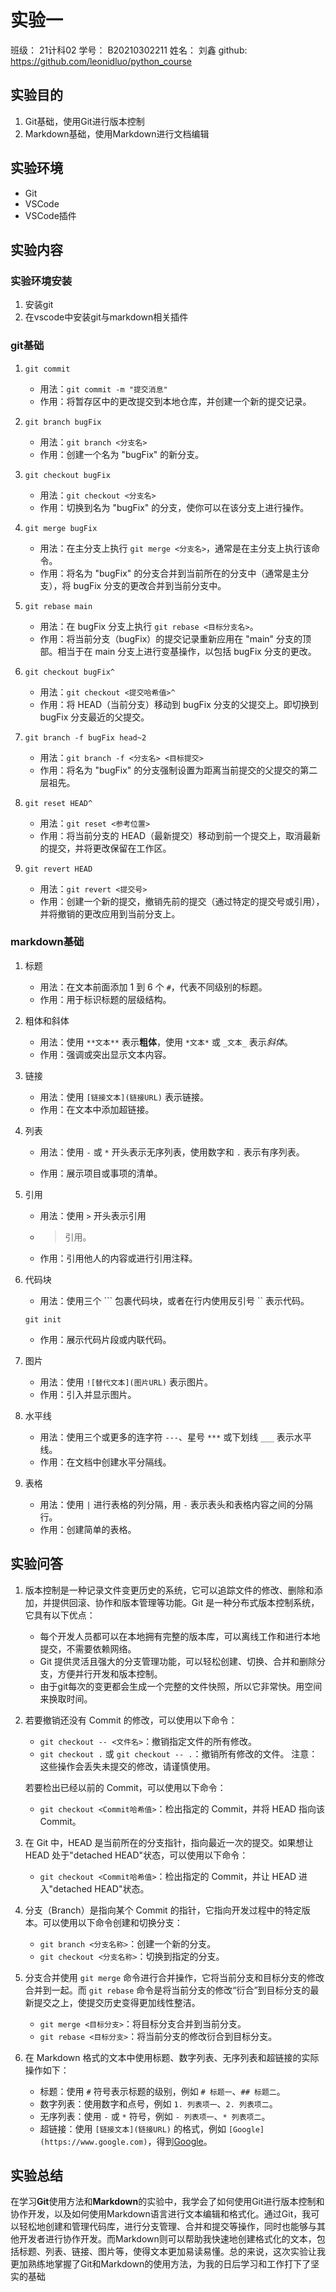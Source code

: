 # 实验一

班级： 21计科02
学号： B20210302211
姓名： 刘鑫
github: https://github.com/leonidluo/python_course

## 实验目的
1. Git基础，使用Git进行版本控制
2. Markdown基础，使用Markdown进行文档编辑


## 实验环境
* Git
* VSCode
* VSCode插件

## 实验内容


### 实验环境安装

1. 安装git
2. 在vscode中安装git与markdown相关插件
   
### git基础
1. `git commit`
   - 用法：`git commit -m "提交消息"`
   - 作用：将暂存区中的更改提交到本地仓库，并创建一个新的提交记录。

2. `git branch bugFix`
   - 用法：`git branch <分支名>`
   - 作用：创建一个名为 "bugFix" 的新分支。

3. `git checkout bugFix`
   - 用法：`git checkout <分支名>`
   - 作用：切换到名为 "bugFix" 的分支，使你可以在该分支上进行操作。

4. `git merge bugFix`
   - 用法：在主分支上执行 `git merge <分支名>`，通常是在主分支上执行该命令。
   - 作用：将名为 "bugFix" 的分支合并到当前所在的分支中（通常是主分支），将 bugFix 分支的更改合并到当前分支中。

5. `git rebase main`
   - 用法：在 bugFix 分支上执行 `git rebase <目标分支名>`。
   - 作用：将当前分支（bugFix）的提交记录重新应用在 "main" 分支的顶部。相当于在 main 分支上进行变基操作，以包括 bugFix 分支的更改。

6. `git checkout bugFix^`
   - 用法：`git checkout <提交哈希值>^`
   - 作用：将 HEAD（当前分支）移动到 bugFix 分支的父提交上。即切换到 bugFix 分支最近的父提交。

7. `git branch -f bugFix head~2`
   - 用法：`git branch -f <分支名> <目标提交>`
   - 作用：将名为 "bugFix" 的分支强制设置为距离当前提交的父提交的第二层祖先。

8. `git reset HEAD^`
   - 用法：`git reset <参考位置>`
   - 作用：将当前分支的 HEAD（最新提交）移动到前一个提交上，取消最新的提交，并将更改保留在工作区。

9. `git revert HEAD`
   - 用法：`git revert <提交号>`
   - 作用：创建一个新的提交，撤销先前的提交（通过特定的提交号或引用），并将撤销的更改应用到当前分支上。

### markdown基础
1. 标题
   - 用法：在文本前面添加 1 到 6 个 `#`，代表不同级别的标题。
   - 作用：用于标识标题的层级结构。

2. 粗体和斜体
   - 用法：使用 `**文本**` 表示**粗体**，使用 `*文本*` 或 `_文本_` 表示*斜体*。
   - 作用：强调或突出显示文本内容。

3. 链接
   - 用法：使用 `[链接文本](链接URL)` 表示链接。
   - 作用：在文本中添加超链接。

4. 列表
   - 用法：使用 `-` 或 `*` 开头表示无序列表，使用数字和 `.` 表示有序列表。
 
   - 作用：展示项目或事项的清单。

5. 引用
   - 用法：使用 `>` 开头表示引用
   - > 引用。
   - 作用：引用他人的内容或进行引用注释。

6. 代码块
   - 用法：使用三个 ``` 包裹代码块，或者在行内使用反引号 `` 表示代码。
    ```
    git init
    ```
   - 作用：展示代码片段或内联代码。

7. 图片
   - 用法：使用 `![替代文本](图片URL)` 表示图片。
   - 作用：引入并显示图片。

8. 水平线
   - 用法：使用三个或更多的连字符 `---`、星号 `***` 或下划线 `___` 表示水平线。
   - 作用：在文档中创建水平分隔线。

9. 表格
   - 用法：使用 `|` 进行表格的列分隔，用 `-` 表示表头和表格内容之间的分隔行。
   - 作用：创建简单的表格。


## 实验问答

1. 版本控制是一种记录文件变更历史的系统，它可以追踪文件的修改、删除和添加，并提供回滚、协作和版本管理等功能。Git 是一种分布式版本控制系统，它具有以下优点：
   - 每个开发人员都可以在本地拥有完整的版本库，可以离线工作和进行本地提交，不需要依赖网络。
   - Git 提供灵活且强大的分支管理功能，可以轻松创建、切换、合并和删除分支，方便并行开发和版本控制。
   - 由于git每次的变更都会生成一个完整的文件快照，所以它非常快。用空间来换取时间。
   

2. 若要撤销还没有 Commit 的修改，可以使用以下命令：
   - `git checkout -- <文件名>`：撤销指定文件的所有修改。
   - `git checkout .` 或 `git checkout -- .`：撤销所有修改的文件。
   注意：这些操作会丢失未提交的修改，请谨慎使用。

   若要检出已经以前的 Commit，可以使用以下命令：
   - `git checkout <Commit哈希值>`：检出指定的 Commit，并将 HEAD 指向该 Commit。

3. 在 Git 中，HEAD 是当前所在的分支指针，指向最近一次的提交。如果想让 HEAD 处于"detached HEAD"状态，可以使用以下命令：
   - `git checkout <Commit哈希值>`：检出指定的 Commit，并让 HEAD 进入"detached HEAD"状态。

4. 分支（Branch）是指向某个 Commit 的指针，它指向开发过程中的特定版本。可以使用以下命令创建和切换分支：
   - `git branch <分支名称>`：创建一个新的分支。
   - `git checkout <分支名称>`：切换到指定的分支。

5. 分支合并使用 `git merge` 命令进行合并操作，它将当前分支和目标分支的修改合并到一起。而 `git rebase` 命令是将当前分支的修改“衍合”到目标分支的最新提交之上，使提交历史变得更加线性整洁。
   - `git merge <目标分支>`：将目标分支合并到当前分支。
   - `git rebase <目标分支>`：将当前分支的修改衍合到目标分支。

6. 在 Markdown 格式的文本中使用标题、数字列表、无序列表和超链接的实际操作如下：

   - 标题：使用 `#` 符号表示标题的级别，例如 `# 标题一`、`## 标题二`。
   - 数字列表：使用数字和点号，例如 `1. 列表项一`、`2. 列表项二`。
   - 无序列表：使用 `-` 或 `*` 符号，例如 `- 列表项一`、`* 列表项二`。
   - 超链接：使用 `[链接文本](链接URL)` 的格式，例如 `[Google](https://www.google.com)`，得到[Google](https://www.google.com)。

## 实验总结

在学习**Git**使用方法和**Markdown**的实验中，我学会了如何使用Git进行版本控制和协作开发，以及如何使用Markdown语言进行文本编辑和格式化。通过Git，我可以轻松地创建和管理代码库，进行分支管理、合并和提交等操作，同时也能够与其他开发者进行协作开发。而Markdown则可以帮助我快速地创建格式化的文本，包括标题、列表、链接、图片等，使得文本更加易读易懂。总的来说，这次实验让我更加熟练地掌握了Git和Markdown的使用方法，为我的日后学习和工作打下了坚实的基础
